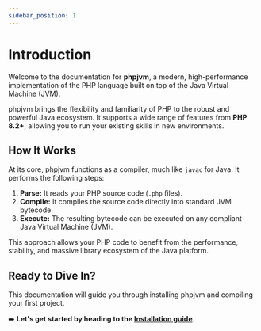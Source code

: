 ```yaml
---
sidebar_position: 1
---
```


# Introduction

Welcome to the documentation for **phpjvm**, a modern, high-performance implementation of the PHP language built on top of the Java Virtual Machine (JVM).

phpjvm brings the flexibility and familiarity of PHP to the robust and powerful Java ecosystem. It supports a wide range of features from **PHP 8.2+**, allowing you to run your existing skills in new environments.

## How It Works

At its core, phpjvm functions as a compiler, much like `javac` for Java. It performs the following steps:

1.  **Parse:** It reads your PHP source code (`.php` files).
2.  **Compile:** It compiles the source code directly into standard JVM bytecode.
3.  **Execute:** The resulting bytecode can be executed on any compliant Java Virtual Machine (JVM).

This approach allows your PHP code to benefit from the performance, stability, and massive library ecosystem of the Java platform.

## Ready to Dive In?

This documentation will guide you through installing phpjvm and compiling your first project.

➡️ **Let's get started by heading to the [Installation guide](./docs/category/getting-started)**.
